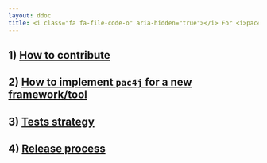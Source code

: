```yaml
---
layout: ddoc
title: <i class="fa fa-file-code-o" aria-hidden="true"></i> For <i>pac4j</i> contributors/committers&#58;
---
```


## 1) [How to contribute](docs/contribute.html)

## 2) [How to implement `pac4j` for a new framework/tool](docs/how-to-implement-pac4j-for-a-new-framework.html)

## 3) [Tests strategy](docs/tests-strategy.html)

## 4) [Release process](docs/release-process.html)
